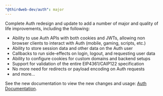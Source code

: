 ```yaml
---
"@thirdweb-dev/auth": major
---
```


Complete Auth redesign and update to add a number of major and quality of life improvements, including the following:

- Ability to use Auth APIs with both cookies and JWTs, allowing non browser clients to interact with Auth (mobile, gaming, scripts, etc.)
- Ability to store session data and other data on the Auth user
- Callbacks to run side-effects on login, logout, and requesting user data
- Ability to configure cookies for custom domains and backend setups
- Support for validation of the entire EIP4361/CAIP122 specification
- No more need for redirects or payload encoding on Auth requests
- and more...

See the new documentation to view the new changes and usage: [Auth Documentation](https://portal.thirdweb.com/auth).
